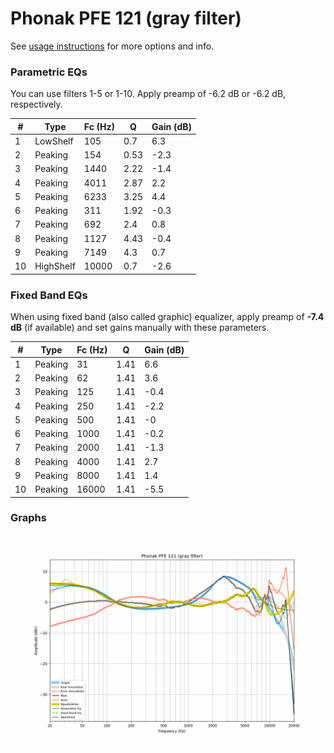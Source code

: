 # Phonak PFE 121 (gray filter)
See [usage instructions](https://github.com/jaakkopasanen/AutoEq#usage) for more options and info.

### Parametric EQs
You can use filters 1-5 or 1-10. Apply preamp of -6.2 dB or -6.2 dB, respectively.

|   # | Type      |   Fc (Hz) |    Q |   Gain (dB) |
|-----|-----------|-----------|------|-------------|
|   1 | LowShelf  |       105 | 0.7  |         6.3 |
|   2 | Peaking   |       154 | 0.53 |        -2.3 |
|   3 | Peaking   |      1440 | 2.22 |        -1.4 |
|   4 | Peaking   |      4011 | 2.87 |         2.2 |
|   5 | Peaking   |      6233 | 3.25 |         4.4 |
|   6 | Peaking   |       311 | 1.92 |        -0.3 |
|   7 | Peaking   |       692 | 2.4  |         0.8 |
|   8 | Peaking   |      1127 | 4.43 |        -0.4 |
|   9 | Peaking   |      7149 | 4.3  |         0.7 |
|  10 | HighShelf |     10000 | 0.7  |        -2.6 |

### Fixed Band EQs
When using fixed band (also called graphic) equalizer, apply preamp of **-7.4 dB** (if available) and set gains manually with these parameters.

|   # | Type    |   Fc (Hz) |    Q |   Gain (dB) |
|-----|---------|-----------|------|-------------|
|   1 | Peaking |        31 | 1.41 |         6.6 |
|   2 | Peaking |        62 | 1.41 |         3.6 |
|   3 | Peaking |       125 | 1.41 |        -0.4 |
|   4 | Peaking |       250 | 1.41 |        -2.2 |
|   5 | Peaking |       500 | 1.41 |        -0   |
|   6 | Peaking |      1000 | 1.41 |        -0.2 |
|   7 | Peaking |      2000 | 1.41 |        -1.3 |
|   8 | Peaking |      4000 | 1.41 |         2.7 |
|   9 | Peaking |      8000 | 1.41 |         1.4 |
|  10 | Peaking |     16000 | 1.41 |        -5.5 |

### Graphs
![](./Phonak%20PFE%20121%20(gray%20filter).png)

